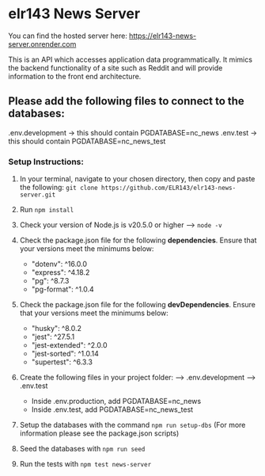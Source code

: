 # elr143 News Server

You can find the hosted server here: https://elr143-news-server.onrender.com

This is an API which accesses application data programmatically. It mimics the backend functionality of a site such as Reddit and will provide information to the front end architecture.

## Please add the following files to connect to the databases:

.env.development -> this should contain PGDATABASE=nc_news
.env.test -> this should contain PGDATABASE=nc_news_test

### Setup Instructions:

1. In your terminal, navigate to your chosen directory, then copy and paste the following:
`git clone https://github.com/ELR143/elr143-news-server.git`

2. Run `npm install`

3. Check your version of Node.js is v20.5.0 or higher --> `node -v`

4. Check the package.json file for the following **dependencies**. Ensure that your versions meet the minimums below:
    - "dotenv": ^16.0.0
    - "express": ^4.18.2
    - "pg": ^8.7.3
    - "pg-format": ^1.0.4

5. Check the package.json file for the following **devDependencies**. Ensure that your versions meet the minimums below:
    - "husky": ^8.0.2
    - "jest": ^27.5.1
    - "jest-extended": ^2.0.0
    - "jest-sorted": ^1.0.14
    - "supertest": ^6.3.3

6. Create the following files in your project folder:
    --> .env.development
    --> .env.test

    - Inside .env.production, add PGDATABASE=nc_news
    - Inside .env.test, add PGDATABASE=nc_news_test

7. Setup the databases with the command `npm run setup-dbs` 
(For more information please see the package.json scripts)

8. Seed the databases with `npm run seed`

9. Run the tests with `npm test news-server`
    
